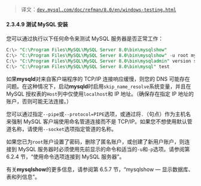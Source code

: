 > 译文：[`dev.mysql.com/doc/refman/8.0/en/windows-testing.html`](https://dev.mysql.com/doc/refman/8.0/en/windows-testing.html)

#### 2.3.4.9 测试 MySQL 安装

您可以通过执行以下任何命令来测试 MySQL 服务器是否正常工作：

```sql
C:\> "C:\Program Files\MySQL\MySQL Server 8.0\bin\mysqlshow"
C:\> "C:\Program Files\MySQL\MySQL Server 8.0\bin\mysqlshow" -u root mysql
C:\> "C:\Program Files\MySQL\MySQL Server 8.0\bin\mysqladmin" version status proc
C:\> "C:\Program Files\MySQL\MySQL Server 8.0\bin\mysql" test
```

如果**mysqld**对来自客户端程序的 TCP/IP 连接响应缓慢，则您的 DNS 可能存在问题。在这种情况下，启动**mysqld**时启用`skip_name_resolve`系统变量，并且在 MySQL 授权表的`Host`列中仅使用`localhost`和 IP 地址。（确保存在指定 IP 地址的账户，否则可能无法连接。）

您可以通过指定`--pipe`或`--protocol=PIPE`选项，或通过将`.`（句点）作为主机名来强制 MySQL 客户端使用命名管道连接而不是 TCP/IP。如果您不想使用默认管道名称，请使用`--socket`选项指定管道的名称。

如果您已为`root`账户设置了密码，删除了匿名账户，或创建了新用户账户，则连接到 MySQL 服务器时必须使用先前显示的命令和适当的`-u`和`-p`选项。请参阅第 6.2.4 节，“使用命令选项连接到 MySQL 服务器”。

有关**mysqlshow**的更多信息，请参阅第 6.5.7 节，“mysqlshow — 显示数据库、表和列信息”。
